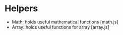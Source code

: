 # Helpers

- Math: holds useful mathematical functions [math.js]
- Array: holds useful functions for array [array.js]
